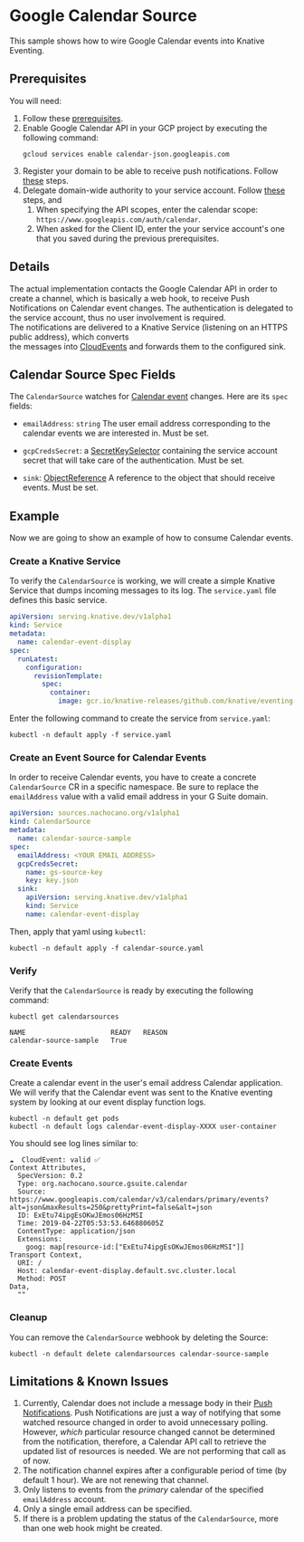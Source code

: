 # Google Calendar Source 

This sample shows how to wire Google Calendar events into Knative Eventing.

## Prerequisites

You will need:

1. Follow these [prerequisites](https://github.com/nachocano/gsuite-source#prerequisites).
1. Enable Google Calendar API in your GCP project by executing the following command: 
    ```shell
    gcloud services enable calendar-json.googleapis.com
    ```
1. Register your domain to be able to receive push notifications. Follow [these](https://developers.google.com/calendar/v3/push#registering-your-domain) steps.
1. Delegate domain-wide authority to your service account. 
Follow [these](https://developers.google.com/admin-sdk/directory/v1/guides/delegation#delegate_domain-wide_authority_to_your_service_account) steps, and
    1. When specifying the API scopes, enter the calendar scope: `https://www.googleapis.com/auth/calendar`. 
    1. When asked for the Client ID, enter the your service account's one that you saved during the previous prerequisites.

## Details
The actual implementation contacts the Google Calendar API in order to create a 
channel, which is basically a web hook, to receive Push Notifications on Calendar event changes. 
The authentication is delegated to the service account, thus no user involvement is required.    
The notifications are delivered to a Knative Service (listening on an HTTPS public address), which converts  
the messages into [CloudEvents](https://github.com/cloudevents/spec) and forwards them to the configured sink.

## Calendar Source Spec Fields

The `CalendarSource` watches for [Calendar event](https://developers.google.com/calendar/v3/reference/events/watch) changes. 
Here are its `spec` fields:

- `emailAddress`: `string` The user email address corresponding to the calendar events we are interested in. Must be set.

- `gcpCredsSecret`: a [SecretKeySelector](https://kubernetes.io/docs/reference/generated/kubernetes-api/v1.12/#secretkeyselector-v1-core)
  containing the service account secret that will take care of the authentication. Must be set.
- `sink`:
  [ObjectReference](https://kubernetes.io/docs/reference/generated/kubernetes-api/v1.12/#objectreference-v1-core)
  A reference to the object that should receive events. Must be set.

## Example

Now we are going to show an example of how to consume Calendar events.

### Create a Knative Service

To verify the `CalendarSource` is working, we will create a simple Knative Service that dumps incoming messages to its log. 
The `service.yaml` file defines this basic service.

```yaml
apiVersion: serving.knative.dev/v1alpha1
kind: Service
metadata:
  name: calendar-event-display
spec:
  runLatest:
    configuration:
      revisionTemplate:
        spec:
          container:
            image: gcr.io/knative-releases/github.com/knative/eventing-sources/cmd/event_display@sha256:bf45b3eb1e7fc4cb63d6a5a6416cf696295484a7662e0cf9ccdf5c080542c21d
```

Enter the following command to create the service from `service.yaml`:

```shell
kubectl -n default apply -f service.yaml
```

### Create an Event Source for Calendar Events

In order to receive Calendar events, you have to create a concrete 
`CalendarSource` CR in a specific namespace. Be sure to replace the
`emailAddress` value with a valid email address in your G Suite domain.

```yaml
apiVersion: sources.nachocano.org/v1alpha1
kind: CalendarSource
metadata:
  name: calendar-source-sample
spec:
  emailAddress: <YOUR EMAIL ADDRESS>
  gcpCredsSecret:
    name: gs-source-key
    key: key.json
  sink:
    apiVersion: serving.knative.dev/v1alpha1
    kind: Service
    name: calendar-event-display
```

Then, apply that yaml using `kubectl`:

```shell
kubectl -n default apply -f calendar-source.yaml
```

### Verify

Verify that the `CalendarSource` is ready by executing the following command:

```shell
kubectl get calendarsources
```
```
NAME                     READY   REASON
calendar-source-sample   True
```

### Create Events

Create a calendar event in the user's email address Calendar application. 
We will verify that the Calendar event was sent to the Knative eventing system
by looking at our event display function logs.

```shell
kubectl -n default get pods
kubectl -n default logs calendar-event-display-XXXX user-container
```

You should see log lines similar to:

```
☁️  CloudEvent: valid ✅
Context Attributes,
  SpecVersion: 0.2
  Type: org.nachocano.source.gsuite.calendar
  Source: https://www.googleapis.com/calendar/v3/calendars/primary/events?alt=json&maxResults=250&prettyPrint=false&alt=json
  ID: ExEtu74ipgEsOKwJEmos06HzMSI
  Time: 2019-04-22T05:53:53.646880605Z
  ContentType: application/json
  Extensions:
    goog: map[resource-id:["ExEtu74ipgEsOKwJEmos06HzMSI"]]
Transport Context,
  URI: /
  Host: calendar-event-display.default.svc.cluster.local
  Method: POST
Data,
  ""
```

### Cleanup

You can remove the `CalendarSource` webhook by deleting the Source:

```shell
kubectl -n default delete calendarsources calendar-source-sample
```

## Limitations & Known Issues

1. Currently, Calendar does not include a message body in their [Push Notifications](https://developers.google.com/calendar/v3/push). 
Push Notifications are just a way of notifying that some watched resource changed in order to avoid unnecessary polling. 
However, *which* particular resource changed cannot be determined from the notification, therefore, a Calendar API call 
to retrieve the updated list of resources is needed. We are not performing that call as of now. 
1. The notification channel expires after a configurable period of time (by default 1 hour). We are not renewing that channel. 
1. Only listens to events from the *primary* calendar of the specified `emailAddress` account. 
1. Only a single email address can be specified.
1. If there is a problem updating the status of the `CalendarSource`, more than one web hook might be created. 
